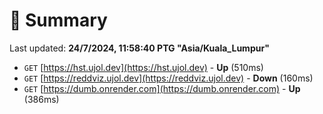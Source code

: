 # 📖 Summary
Last updated: **24/7/2024, 11:58:40 PTG "Asia/Kuala_Lumpur"**

- `GET` [https://hst.ujol.dev](https://hst.ujol.dev) - **Up** (510ms)
- `GET` [https://reddviz.ujol.dev](https://reddviz.ujol.dev) - **Down** (160ms)
- `GET` [https://dumb.onrender.com](https://dumb.onrender.com) - **Up** (386ms)
